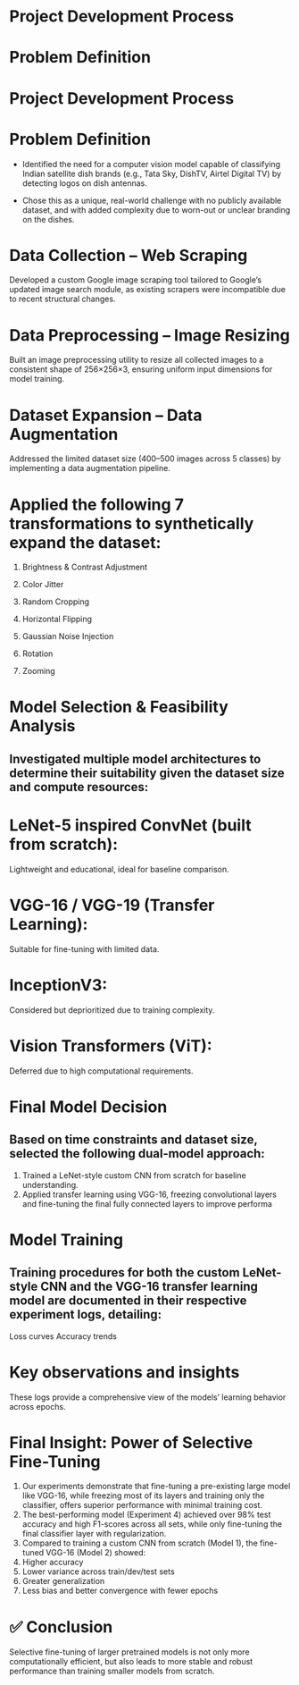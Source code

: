 # Project Development Process

# Problem Definition

#  Project Development Process

# Problem Definition

- Identified the need for a computer vision model capable of classifying Indian satellite dish brands (e.g., Tata Sky, DishTV, Airtel Digital TV) by detecting logos on dish antennas.

- Chose this as a unique, real-world challenge with no publicly available dataset, and with added complexity due to worn-out or unclear branding on the dishes.

# Data Collection – Web Scraping

Developed a custom Google image scraping tool tailored to Google’s updated image search module, as existing scrapers were incompatible due to recent structural changes.

# Data Preprocessing – Image Resizing

Built an image preprocessing utility to resize all collected images to a consistent shape of 256×256×3, ensuring uniform input dimensions for model training.

# Dataset Expansion – Data Augmentation

Addressed the limited dataset size (400–500 images across 5 classes) by implementing a data augmentation pipeline.

# Applied the following 7 transformations to synthetically expand the dataset:

1. Brightness \& Contrast Adjustment

2. Color Jitter

3. Random Cropping

4. Horizontal Flipping

5. Gaussian Noise Injection

6. Rotation

7. Zooming

# Model Selection \& Feasibility Analysis

## Investigated multiple model architectures to determine their suitability given the dataset size and compute resources:

# LeNet-5 inspired ConvNet (built from scratch):

Lightweight and educational, ideal for baseline comparison.

# VGG-16 / VGG-19 (Transfer Learning):

Suitable for fine-tuning with limited data.

# InceptionV3:

Considered but deprioritized due to training complexity.

# Vision Transformers (ViT):

Deferred due to high computational requirements.

# Final Model Decision

## Based on time constraints and dataset size, selected the following dual-model approach:

1. Trained a LeNet-style custom CNN from scratch for baseline understanding.
2. Applied transfer learning using VGG-16, freezing convolutional layers and fine-tuning the final fully connected layers to improve performa

# Model Training

## Training procedures for both the custom LeNet-style CNN and the VGG-16 transfer learning model are documented in their respective experiment logs, detailing:
Loss curves
Accuracy trends

# Key observations and insights
These logs provide a comprehensive view of the models’ learning behavior across epochs.

Final Insight: Power of Selective Fine-Tuning
===

1. Our experiments demonstrate that fine-tuning a pre-existing large model like VGG-16, while freezing most of its layers and training only the classifier, offers superior performance with minimal training cost.
2. The best-performing model (Experiment 4) achieved over 98% test accuracy and high F1-scores across all sets, while only fine-tuning the final classifier layer with regularization.
3. Compared to training a custom CNN from scratch (Model 1), the fine-tuned VGG-16 (Model 2) showed:
4. Higher accuracy
5. Lower variance across train/dev/test sets
6. Greater generalization
7. Less bias and better convergence with fewer epochs

# ✅ Conclusion

Selective fine-tuning of larger pretrained models is not only more computationally efficient, but also leads to more stable and robust performance than training smaller models from scratch.

